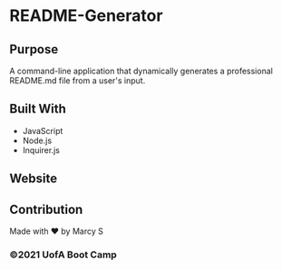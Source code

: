 # README-Generator

## Purpose
A command-line application that dynamically generates a professional README.md file from a user's input.


## Built With
* JavaScript
* Node.js
* Inquirer.js

## Website


## Contribution
Made with ❤️ by Marcy S

### ©️2021 UofA Boot Camp
